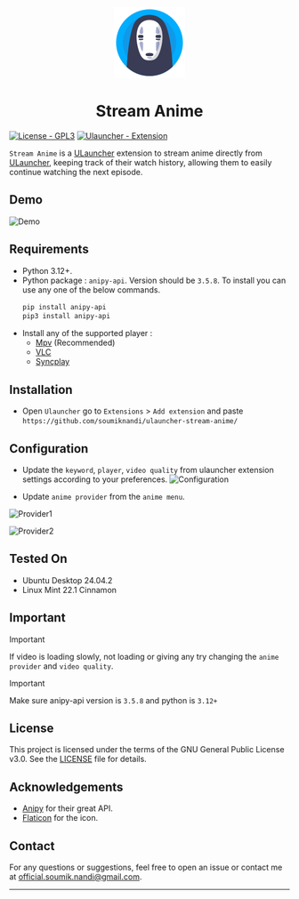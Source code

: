 <p align="center">
  <img src="images/icon.png" alt="Icon"/>
</p>

<h1 align="center">Stream Anime</h1>

[![License - GPL3](https://img.shields.io/badge/License-GPL3-2ea44f)](./LICENSE.md)
[![Ulauncher - Extension](https://img.shields.io/badge/Ulauncher-Extension-2ea44f)](https://ext.ulauncher.io/-/github-soumiknandi-ulauncher-stream-anime)

`Stream Anime` is a [ULauncher](https://ulauncher.io/) extension to stream anime directly from [ULauncher](https://ulauncher.io/), keeping track of their watch history, allowing them to easily continue watching the next episode.

## Demo

![Demo](https://github.com/user-attachments/assets/510fc413-b578-4734-a2de-b1f61f69cfbd)
 
## Requirements

- Python 3.12+.
- Python package : ```anipy-api```. Version should be `3.5.8`. To install you can use any one of the below commands.
  ```bash
  pip install anipy-api
  pip3 install anipy-api
  ```
- Install any of the supported player :
  - [Mpv](https://mpv.io) (Recommended)
  - [VLC](https://www.videolan.org/)
  - [Syncplay](https://syncplay.pl)

## Installation

- Open `Ulauncher` go to `Extensions` > `Add extension` and paste ```https://github.com/soumiknandi/ulauncher-stream-anime/```

## Configuration

- Update the `keyword`, `player`, `video quality` from ulauncher extension settings according to your preferences. ![Configuration](https://github.com/user-attachments/assets/9e538586-d825-42fb-8031-175813dde448)

- Update `anime provider` from the `anime menu`.

![Provider1](https://github.com/user-attachments/assets/c2df0cf4-cd47-4d59-928c-dd7cb7e5b262)

![Provider2](https://github.com/user-attachments/assets/5a1d9662-7391-4ec6-ac3b-e698640ef4a1)

## Tested On

- Ubuntu Desktop 24.04.2
- Linux Mint 22.1 Cinnamon

## Important

> [!IMPORTANT] 
> If video is loading slowly, not loading or giving any try changing the `anime provider` and `video quality`.

> [!IMPORTANT]
> Make sure anipy-api version is `3.5.8` and python is `3.12+`


## License

This project is licensed under the terms of the GNU General Public License v3.0. See the [LICENSE](./LICENSE.md) file for details.

## Acknowledgements

- [Anipy](https://github.com/sdaqo/anipy-clianipy) for their great API.
- [Flaticon](https://www.flaticon.com/free-icon/face_15427945) for the icon.

## Contact

For any questions or suggestions, feel free to open an issue or contact me at [official.soumik.nandi@gmail.com](mailto:official.soumik.nandi@gmail.com).

---
